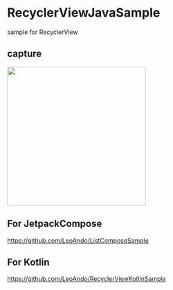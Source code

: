 # RecyclerViewJavaSample
sample for RecyclerView

## capture
<img src="capture.gif" width=320 />

## For JetpackCompose
https://github.com/LeoAndo/ListComposeSample

## For Kotlin
https://github.com/LeoAndo/RecyclerViewKotlinSample
